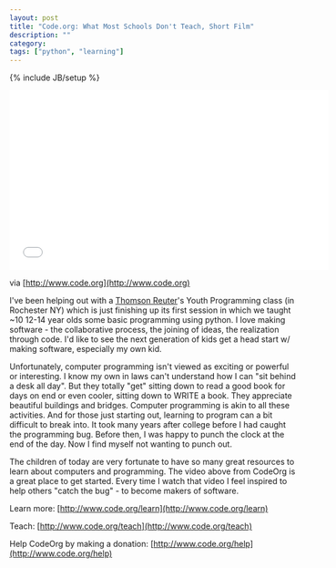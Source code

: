 ```yaml
---
layout: post
title: "Code.org: What Most Schools Don't Teach, Short Film"
description: ""
category: 
tags: ["python", "learning"]
---
```

{% include JB/setup %}

<iframe width="560" height="315" src="//www.youtube.com/embed/dU1xS07N-FA" frameborder="0" allowfullscreen></iframe>

via [http://www.code.org](http://www.code.org) 

I've been helping out with a [Thomson Reuter](http://www.thomsonreuters.com)'s Youth Programming class (in Rochester NY)﻿ which is just finishing up its first session in which we taught ~10 12-14 year olds some basic programming using python﻿.  I love making software - the collaborative process, the joining of ideas, the realization through code.  I'd like to see the next generation of kids get a head start w/ making software, especially my own kid.  

Unfortunately, computer programming isn't viewed as exciting or powerful or interesting.  I know my own in laws can't understand how I can "sit behind a desk all day".  But they totally "get" sitting down to read a good book for days on end or even cooler, sitting down to WRITE a book.  They appreciate beautiful buildings and bridges.  Computer programming is akin to all these activities.  And for those just starting out, learning to program can a bit difficult to break into.  It took many years after college before I had caught the programming bug.  Before then, I was happy to punch the clock at the end of the day.  Now I find myself not wanting to punch out.

The children of today are very fortunate to have so many great resources to learn about computers and programming. The video above from CodeOrg is a great place to get started.  Every time I watch that video I feel inspired to help others "catch the bug" - to become makers of software.

Learn more: [http://www.code.org/learn](http://www.code.org/learn)

Teach: [http://www.code.org/teach](http://www.code.org/teach)

Help CodeOrg by making a donation: [http://www.code.org/help](http://www.code.org/help)